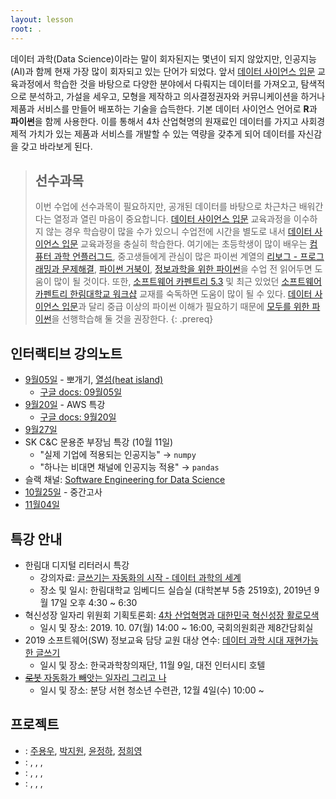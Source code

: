 ```yaml
---
layout: lesson
root: .
---
```



데이터 과학(Data Science)이라는 말이 회자된지는 몇년이 되지 않았지만, 인공지능(AI)과 함께 현재 가장 많이 회자되고 있는 단어가 되었다.
앞서 [데이터 사이언스 입문](https://statkclee.github.io/yonsei/) 교육과정에서 학습한 것을 바탕으로 다양한 분야에서 다뤄지는 데이터를 가져오고, 탐색적으로 분석하고, 가설을 세우고, 모형을 제작하고 의사결정권자와 커뮤니케이션을 하거나 제품과 서비스를 만들어 배포하는 기술을 습득한다. 기본 데이터 사이언스 언어로 **R**과 **파이썬**을 함께 사용한다.
이를 통해서 4차 산업혁명의 원재료인 데이터를 가지고 사회경제적 가치가 있는 제품과 서비스를 개발할 수 있는 역량을 갖추게 되어 데이터를 자신감을 갖고 바라보게 된다.

> ## 선수과목
>
> 이번 수업에 선수과목이 필요하지만, 공개된 데이터를 바탕으로 차근차근 배워간다는 열정과 열린 마음이 중요합니다.
> [데이터 사이언스 입문](https://statkclee.github.io/yonsei/) 교육과정을 이수하지 않는 경우
> 학습량이 많을 수가 있으니 수업전에 시간을 별도로 내서 
> [데이터 사이언스 입문](https://statkclee.github.io/yonsei/) 교육과정을 충실히 학습한다.
> 여기에는 초등학생이 많이 배우는 [컴퓨터 과학 언플러그드](http://statkclee.github.io/unplugged),
> 중고생들에게 관심이 많은 파이썬 계열의 [리보그 - 프로그래밍과 문제해결](https://statkclee.github.io/code-perspectives/),
> [파이썬 거북이](http://swcarpentry.github.io/python-novice-turtles/index-kr.html), [정보과학을 위한 파이썬](https://statkclee.github.io/pythonlearn-kr/)을 
> 수업 전 읽어두면 도움이 많이 될 것이다. 또한, [소프트웨어 카펜트리 5.3](http://statkclee.github.io/swcarpentry-version-5-3-new/) 및
> 최근 있었던 [소프트웨어 카펜트리 한림대학교 워크샵](https://statkclee.github.io/2018-10-27-hallym/) 교재를 숙독하면 도움이 많이 될 수 있다.
> [데이터 사이언스 입문](https://statkclee.github.io/yonsei/)과 달리 중급 이상의 파이썬 이해가 필요하기 때문에 [모두를 위한 파이썬](https://statkclee.github.io/pythonlearn-kr/)을 선행학습해 둘 것을 권장한다.
{: .prereq}

## 인터랙티브 강의노트

- [9월05일](https://etherpad.net/p/de-2019-09-05) - 뽀개기, [열섬(heat island)](https://github.com/shd04121/heat_island_ds_yonsei)
    - [구글 docs: 09월05일](https://docs.google.com/document/d/13JxRp6Xq4lW33UGr--paF4OBi7etBsOSSDeYQm51km8)
- [9월20일](https://etherpad.net/p/de-2019-09-20) - AWS 특강
    - [구글 docs: 9월20일](https://docs.google.com/document/d/1GfpdQ0A9_d1ICFeutBO2nS6FuM0MeJ5nbCI1rgeEfaQ/edit?usp=sharing)
- [9월27일](https://docs.google.com/document/d/18XEUkLKgGpYT1UwA1-9BdWHyP4ySu3_rBzDg4fkBb5c/edit?usp=sharing)
- SK C&C 문용준 부장님 특강 (10월 11일)
    - "실제 기업에 적용되는 인공지능" &rarr; `numpy`
    - "하나는 비대면 채널에 인공지능 적용" &rarr; `pandas`
- 슬랙 채널: [Software Engineering for Data Science](https://appstat.slack.com)
- [10월25일](https://etherpad.net/p/yonsei-20191025) - 중간고사
- [11월04일](https://etherpad.net/p/yonsei-20191101)

## 특강 안내

- 한림대 디지털 리터러시 특강
    - 강의자료: [글쓰기는 자동화의 시작 - 데이터 과학의 세계](https://statkclee.github.io/ds-authoring/ds-digital-literacy.html#/) 
    - 장소 및 일시: 한림대학교 임베디드 실습실 (대학본부 5층 2519호), 2019년 9월 17일 오후 4:30 ~ 6:30
- 혁신성장 일자리 위원회 기획토론회: [4차 산업혁명과 대한민국 혁신성장 활로모색](https://statkclee.github.io/ds-authoring/ds-4th-ir.html)
    -  일시 및 장소: 2019. 10. 07(월) 14:00 ~ 16:00, 국회의원회관 제8간담회실
- 2019 소프트웨어(SW) 정보교육 담당 교원 대상 연수: [데이터 과학 시대 재현가능한 글쓰기](https://statkclee.github.io/ds-authoring/ds-kofac-writing.html#/)
    -  일시 및 장소: 한국과학창의재단, 11월 9일, 대전 인터시티 호텔
- [~~로봇~~ 자동화가 빼앗는 일자리 그리고 나](https://statkclee.github.io/ds-authoring/ds-bundang-2019.html)
    -  일시 및 장소: 분당 서현 청소년 수련관, 12월 4일(수) 10:00 ~

## 프로젝트

- [](): [주용우](https://github.com/whoareyouwhoami), [박지원](https://github.com/jiwon12-31/), [윤정하](https://github.com/dial0116), [정희영](https://github.com/GMUprogrammer)
- [](): [](), [](), [](), []()
- [](): [](), [](), [](), []()
- [](): [](), [](), [](), []()


    